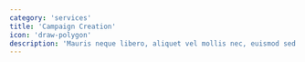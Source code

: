 ```yaml
---
category: 'services'
title: 'Campaign Creation'
icon: 'draw-polygon'
description: 'Mauris neque libero, aliquet vel mollis nec, euismod sed tellus. Mauris convallis dictum elit id volutpat.'
---
```

